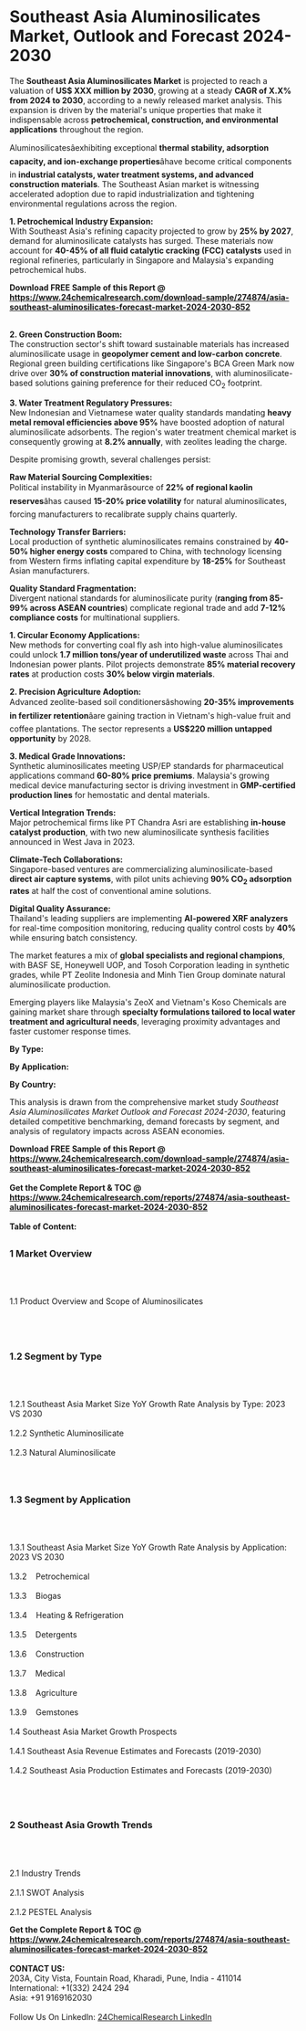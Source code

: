 <h1>Southeast Asia Aluminosilicates Market, Outlook and Forecast 2024-2030</h1><p>The <strong>Southeast Asia Aluminosilicates Market</strong> is projected to reach a valuation of <strong>US$ XXX million by 2030</strong>, growing at a steady <strong>CAGR of X.X% from 2024 to 2030</strong>, according to a newly released market analysis. This expansion is driven by the material's unique properties that make it indispensable across <strong>petrochemical, construction, and environmental applications</strong> throughout the region.</p><p>Aluminosilicatesâexhibiting exceptional <strong>thermal stability, adsorption capacity, and ion-exchange properties</strong>âhave become critical components in <strong>industrial catalysts, water treatment systems, and advanced construction materials</strong>. The Southeast Asian market is witnessing accelerated adoption due to rapid industrialization and tightening environmental regulations across the region.</p><p><strong>1. Petrochemical Industry Expansion:</strong><br>
With Southeast Asia's refining capacity projected to grow by <strong>25% by 2027</strong>, demand for aluminosilicate catalysts has surged. These materials now account for <strong>40-45% of all fluid catalytic cracking (FCC) catalysts</strong> used in regional refineries, particularly in Singapore and Malaysia's expanding petrochemical hubs.</p><div><b>Download FREE Sample of this Report @ 
            <a href="https://www.24chemicalresearch.com/download-sample/274874/asia-southeast-aluminosilicates-forecast-market-2024-2030-852">
            https://www.24chemicalresearch.com/download-sample/274874/asia-southeast-aluminosilicates-forecast-market-2024-2030-852</a></b></div><br><p><strong>2. Green Construction Boom:</strong><br>
The construction sector's shift toward sustainable materials has increased aluminosilicate usage in <strong>geopolymer cement and low-carbon concrete</strong>. Regional green building certifications like Singapore's BCA Green Mark now drive over <strong>30% of construction material innovations</strong>, with aluminosilicate-based solutions gaining preference for their reduced CO<sub>2</sub> footprint.</p><p><strong>3. Water Treatment Regulatory Pressures:</strong><br>
New Indonesian and Vietnamese water quality standards mandating <strong>heavy metal removal efficiencies above 95%</strong> have boosted adoption of natural aluminosilicate adsorbents. The region's water treatment chemical market is consequently growing at <strong>8.2% annually</strong>, with zeolites leading the charge.</p><p>Despite promising growth, several challenges persist:</p><p><strong>Raw Material Sourcing Complexities:</strong><br>
	Political instability in Myanmarâsource of <strong>22% of regional kaolin reserves</strong>âhas caused <strong>15-20% price volatility</strong> for natural aluminosilicates, forcing manufacturers to recalibrate supply chains quarterly.</p><p><strong>Technology Transfer Barriers:</strong><br>
	Local production of synthetic aluminosilicates remains constrained by <strong>40-50% higher energy costs</strong> compared to China, with technology licensing from Western firms inflating capital expenditure by <strong>18-25%</strong> for Southeast Asian manufacturers.</p><p><strong>Quality Standard Fragmentation:</strong><br>
	Divergent national standards for aluminosilicate purity (<strong>ranging from 85-99% across ASEAN countries</strong>) complicate regional trade and add <strong>7-12% compliance costs</strong> for multinational suppliers.</p><p><strong>1. Circular Economy Applications:</strong><br>
New methods for converting coal fly ash into high-value aluminosilicates could unlock <strong>1.7 million tons/year of underutilized waste</strong> across Thai and Indonesian power plants. Pilot projects demonstrate <strong>85% material recovery rates</strong> at production costs <strong>30% below virgin materials</strong>.</p><p><strong>2. Precision Agriculture Adoption:</strong><br>
Advanced zeolite-based soil conditionersâshowing <strong>20-35% improvements in fertilizer retention</strong>âare gaining traction in Vietnam's high-value fruit and coffee plantations. The sector represents a <strong>US$220 million untapped opportunity</strong> by 2028.</p><p><strong>3. Medical Grade Innovations:</strong><br>
Synthetic aluminosilicates meeting USP/EP standards for pharmaceutical applications command <strong>60-80% price premiums</strong>. Malaysia's growing medical device manufacturing sector is driving investment in <strong>GMP-certified production lines</strong> for hemostatic and dental materials.</p><p><strong>Vertical Integration Trends:</strong><br>
	Major petrochemical firms like PT Chandra Asri are establishing <strong>in-house catalyst production</strong>, with two new aluminosilicate synthesis facilities announced in West Java in 2023.</p><p><strong>Climate-Tech Collaborations:</strong><br>
	Singapore-based ventures are commercializing aluminosilicate-based <strong>direct air capture systems</strong>, with pilot units achieving <strong>90% CO<sub>2</sub> adsorption rates</strong> at half the cost of conventional amine solutions.</p><p><strong>Digital Quality Assurance:</strong><br>
	Thailand's leading suppliers are implementing <strong>AI-powered XRF analyzers</strong> for real-time composition monitoring, reducing quality control costs by <strong>40%</strong> while ensuring batch consistency.</p><p>The market features a mix of <strong>global specialists and regional champions</strong>, with BASF SE, Honeywell UOP, and Tosoh Corporation leading in synthetic grades, while PT Zeolite Indonesia and Minh Tien Group dominate natural aluminosilicate production.</p><p>Emerging players like Malaysia's ZeoX and Vietnam's Koso Chemicals are gaining market share through <strong>specialty formulations tailored to local water treatment and agricultural needs</strong>, leveraging proximity advantages and faster customer response times.</p><p><strong>By Type:</strong></p><p><strong>By Application:</strong></p><p><strong>By Country:</strong></p><p>This analysis is drawn from the comprehensive market study <em>Southeast Asia Aluminosilicates Market Outlook and Forecast 2024-2030</em>, featuring detailed competitive benchmarking, demand forecasts by segment, and analysis of regulatory impacts across ASEAN economies.</p><div><b>Download FREE Sample of this Report @ 
            <a href="https://www.24chemicalresearch.com/download-sample/274874/asia-southeast-aluminosilicates-forecast-market-2024-2030-852">
            https://www.24chemicalresearch.com/download-sample/274874/asia-southeast-aluminosilicates-forecast-market-2024-2030-852</a></b></div><br><div><b>Get the Complete Report & TOC @ 
            <a href="https://www.24chemicalresearch.com/reports/274874/asia-southeast-aluminosilicates-forecast-market-2024-2030-852">
            https://www.24chemicalresearch.com/reports/274874/asia-southeast-aluminosilicates-forecast-market-2024-2030-852</a></b></div><br>
            <b>Table of Content:</b><p><h2><span style="font-size:16px"><strong>1 Market Overview&nbsp;&nbsp; &nbsp;</strong></span></h2><br />
<br />
<p>1.1 Product Overview and Scope of Aluminosilicates&nbsp;</p><br />
<br />
<h2><strong><span style="font-size:16px">1.2 Segment by Type&nbsp;&nbsp; &nbsp;</span></strong></h2><br />
<br />
<p>1.2.1 Southeast Asia Market Size YoY Growth Rate Analysis by Type: 2023 VS 2030&nbsp;&nbsp; &nbsp;<br /><br />
1.2.2 Synthetic Aluminosilicate&nbsp;&nbsp; &nbsp;<br /><br />
1.2.3 Natural Aluminosilicate<br /><br />
<br />
<h2><span style="font-size:16px"><strong>1.3 Segment by Application&nbsp;&nbsp;</strong></span></h2><br />
<br />
<p>1.3.1 Southeast Asia Market Size YoY Growth Rate Analysis by Application: 2023 VS 2030&nbsp;&nbsp; &nbsp;<br /><br />
1.3.2&nbsp;&nbsp; &nbsp;Petrochemical<br /><br />
1.3.3&nbsp;&nbsp; &nbsp;Biogas<br /><br />
1.3.4&nbsp;&nbsp; &nbsp;Heating & Refrigeration<br /><br />
1.3.5&nbsp;&nbsp; &nbsp;Detergents<br /><br />
1.3.6&nbsp;&nbsp; &nbsp;Construction<br /><br />
1.3.7&nbsp;&nbsp; &nbsp;Medical<br /><br />
1.3.8&nbsp;&nbsp; &nbsp;Agriculture<br /><br />
1.3.9&nbsp;&nbsp; &nbsp;Gemstones<br /><br />
1.4 Southeast Asia Market Growth Prospects&nbsp;&nbsp; &nbsp;<br /><br />
1.4.1 Southeast Asia Revenue Estimates and Forecasts (2019-2030)&nbsp;&nbsp; &nbsp;<br /><br />
1.4.2 Southeast Asia Production Estimates and Forecasts (2019-2030)&nbsp;&nbsp;</p><br />
<br />
<h2><span style="font-size:16px"><strong>2 Southeast Asia Growth Trends&nbsp;&nbsp; &nbsp;</strong></span></h2><br />
<br />
<p>2.1 Industry Trends&nbsp;&nbsp; &nbsp;<br /><br />
2.1.1 SWOT Analysis&nbsp;&nbsp; &nbsp;<br /><br />
2.1.2 PESTEL Analysis&nbsp</p><div><b>Get the Complete Report & TOC @ 
            <a href="https://www.24chemicalresearch.com/reports/274874/asia-southeast-aluminosilicates-forecast-market-2024-2030-852">
            https://www.24chemicalresearch.com/reports/274874/asia-southeast-aluminosilicates-forecast-market-2024-2030-852</a></b></div><br><b>CONTACT US:</b><br>
            203A, City Vista, Fountain Road, Kharadi, Pune, India - 411014<br>
            International: +1(332) 2424 294<br>
            Asia: +91 9169162030 <br><br>
            Follow Us On LinkedIn: <a href="https://www.linkedin.com/company/24chemicalresearch/">24ChemicalResearch LinkedIn</a>